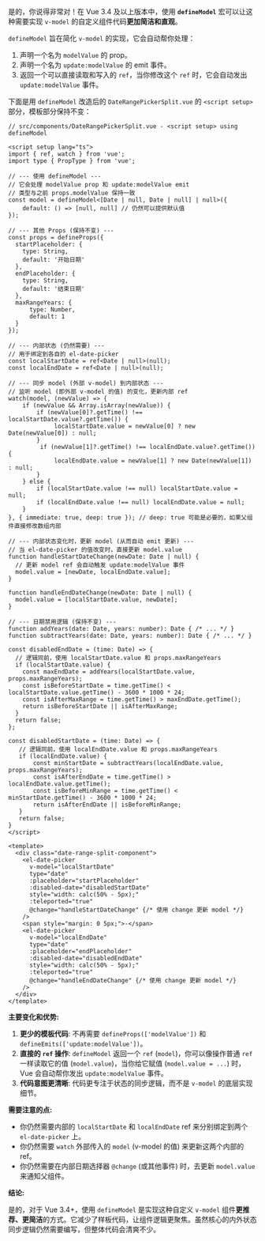 是的，你说得非常对！在 Vue 3.4 及以上版本中，使用 **`defineModel`** 宏可以让这种需要实现 `v-model` 的自定义组件代码**更加简洁和直观**。

`defineModel` 旨在简化 `v-model` 的实现，它会自动帮你处理：

1.  声明一个名为 `modelValue` 的 prop。
2.  声明一个名为 `update:modelValue` 的 emit 事件。
3.  返回一个可以直接读取和写入的 `ref`，当你修改这个 `ref` 时，它会自动发出 `update:modelValue` 事件。

下面是用 `defineModel` 改造后的 `DateRangePickerSplit.vue` 的 `<script setup>` 部分，模板部分保持不变：

```vue
// src/components/DateRangePickerSplit.vue - <script setup> using defineModel

<script setup lang="ts">
import { ref, watch } from 'vue';
import type { PropType } from 'vue';

// --- 使用 defineModel ---
// 它会处理 modelValue prop 和 update:modelValue emit
// 类型与之前 props.modelValue 保持一致
const model = defineModel<[Date | null, Date | null] | null>({
    default: () => [null, null] // 仍然可以提供默认值
});

// --- 其他 Props (保持不变) ---
const props = defineProps({
  startPlaceholder: {
    type: String,
    default: '开始日期'
  },
  endPlaceholder: {
    type: String,
    default: '结束日期'
  },
  maxRangeYears: {
      type: Number,
      default: 1
  }
});

// --- 内部状态 (仍然需要) ---
// 用于绑定到各自的 el-date-picker
const localStartDate = ref<Date | null>(null);
const localEndDate = ref<Date | null>(null);

// --- 同步 model (外部 v-model) 到内部状态 ---
// 监听 model (即外部 v-model 的值) 的变化，更新内部 ref
watch(model, (newValue) => {
    if (newValue && Array.isArray(newValue)) {
        if (newValue[0]?.getTime() !== localStartDate.value?.getTime()) {
             localStartDate.value = newValue[0] ? new Date(newValue[0]) : null;
        }
         if (newValue[1]?.getTime() !== localEndDate.value?.getTime()) {
             localEndDate.value = newValue[1] ? new Date(newValue[1]) : null;
        }
    } else {
        if (localStartDate.value !== null) localStartDate.value = null;
        if (localEndDate.value !== null) localEndDate.value = null;
    }
}, { immediate: true, deep: true }); // deep: true 可能是必要的，如果父组件直接修改数组内部

// --- 内部状态变化时，更新 model (从而自动 emit 更新) ---
// 当 el-date-picker 的值改变时，直接更新 model.value
function handleStartDateChange(newDate: Date | null) {
  // 更新 model ref 会自动触发 update:modelValue 事件
  model.value = [newDate, localEndDate.value];
}

function handleEndDateChange(newDate: Date | null) {
  model.value = [localStartDate.value, newDate];
}

// --- 日期禁用逻辑 (保持不变) ---
function addYears(date: Date, years: number): Date { /* ... */ }
function subtractYears(date: Date, years: number): Date { /* ... */ }

const disabledEndDate = (time: Date) => {
  // 逻辑同前，使用 localStartDate.value 和 props.maxRangeYears
  if (localStartDate.value) {
    const maxEndDate = addYears(localStartDate.value, props.maxRangeYears);
    const isBeforeStartDate = time.getTime() < localStartDate.value.getTime() - 3600 * 1000 * 24;
    const isAfterMaxRange = time.getTime() > maxEndDate.getTime();
    return isBeforeStartDate || isAfterMaxRange;
  }
  return false;
};

const disabledStartDate = (time: Date) => {
   // 逻辑同前，使用 localEndDate.value 和 props.maxRangeYears
   if (localEndDate.value) {
       const minStartDate = subtractYears(localEndDate.value, props.maxRangeYears);
       const isAfterEndDate = time.getTime() > localEndDate.value.getTime();
       const isBeforeMinRange = time.getTime() < minStartDate.getTime() - 3600 * 1000 * 24;
       return isAfterEndDate || isBeforeMinRange;
   }
   return false;
}
</script>

<template>
  <div class="date-range-split-component">
    <el-date-picker
      v-model="localStartDate"
      type="date"
      :placeholder="startPlaceholder"
      :disabled-date="disabledStartDate"
      style="width: calc(50% - 5px);"
      :teleported="true"
      @change="handleStartDateChange" {/* 使用 change 更新 model */}
    />
    <span style="margin: 0 5px;">-</span>
    <el-date-picker
      v-model="localEndDate"
      type="date"
      :placeholder="endPlaceholder"
      :disabled-date="disabledEndDate"
      style="width: calc(50% - 5px);"
      :teleported="true"
      @change="handleEndDateChange" {/* 使用 change 更新 model */}
    />
  </div>
</template>
```

**主要变化和优势:**

1.  **更少的模板代码**: 不再需要 `defineProps(['modelValue'])` 和 `defineEmits(['update:modelValue'])`。
2.  **直接的 `ref` 操作**: `defineModel` 返回一个 `ref` (`model`)，你可以像操作普通 `ref` 一样读取它的值 (`model.value`)，当你给它赋值 (`model.value = ...`) 时，Vue 会自动帮你发出 `update:modelValue` 事件。
3.  **代码意图更清晰**: 代码更专注于状态的同步逻辑，而不是 `v-model` 的底层实现细节。

**需要注意的点:**

* 你仍然需要内部的 `localStartDate` 和 `localEndDate` ref 来分别绑定到两个 `el-date-picker` 上。
* 你仍然需要 `watch` 外部传入的 `model` (v-model 的值) 来更新这两个内部的 ref。
* 你仍然需要在内部日期选择器 `@change` (或其他事件) 时，去更新 `model.value` 来通知父组件。

**结论:**

是的，对于 Vue 3.4+，使用 `defineModel` 是实现这种自定义 `v-model` 组件**更推荐、更简洁**的方式。它减少了样板代码，让组件逻辑更聚焦。虽然核心的内外状态同步逻辑仍然需要编写，但整体代码会清爽不少。